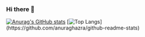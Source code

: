 ### Hi there 👋

<!--
**pureskys/pureskys** is a ✨ _special_ ✨ repository because its `README.md` (this file) appears on your GitHub profile.

Here are some ideas to get you started:

- 🔭 I’m currently working on ...
- 🌱 I’m currently learning ...
- 👯 I’m looking to collaborate on ...
- 🤔 I’m looking for help with ...
- 💬 Ask me about ...
- 📫 How to reach me: ...
- 😄 Pronouns: ...
- ⚡ Fun fact: ...
-->

[![Anurag's GitHub stats](https://github-readme-stats.vercel.app/api?username=pureskys)](https://github.com/anuraghazra/github-readme-stats)
[![Top Langs](https://github-readme-stats.vercel.app/api/top-langs/?username=pureskys&layout=compact&count_private=true&hide='Hexo-Source-Rep','Hexo-Web','My-Qexo')](https://github.com/anuraghazra/github-readme-stats)
